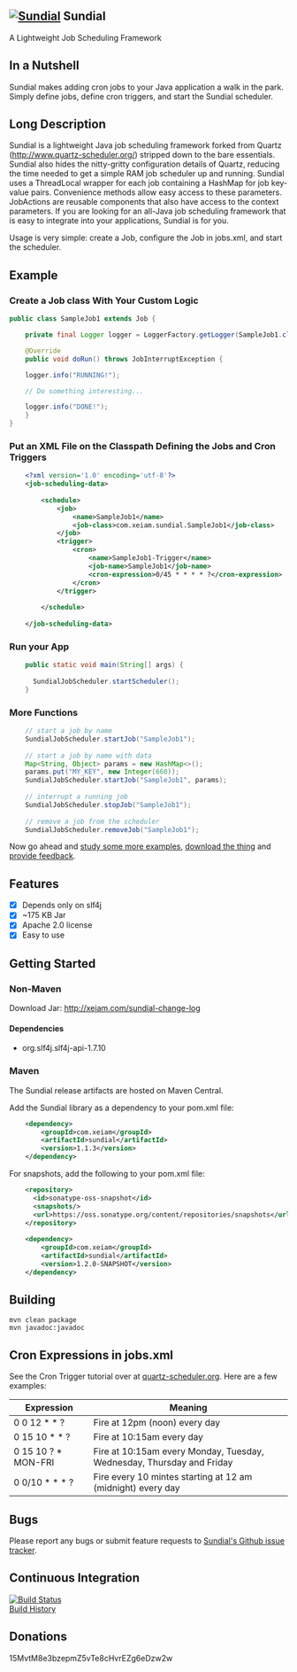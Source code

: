 ## [![Sundial](http://xeiam.com/wp-content/uploads/sundiallogo.png)](http://xeiam.com/sundial) Sundial 

A Lightweight Job Scheduling Framework

## In a Nutshell

Sundial makes adding cron jobs to your Java application a walk in the park. Simply define jobs, define cron triggers, and start the Sundial scheduler. 

## Long Description

Sundial is a lightweight Java job scheduling framework forked from
Quartz (http://www.quartz-scheduler.org/) stripped down to the bare essentials. Sundial also hides the 
nitty-gritty configuration details of Quartz, reducing the time
needed to get a simple RAM job scheduler up and running. Sundial
uses a ThreadLocal wrapper for each job containing a HashMap for
job key-value pairs. Convenience methods allow easy access to these
parameters. JobActions are reusable components that also have
access to the context parameters. If you are looking 
for an all-Java job scheduling framework that is easy to integrate
into your applications, Sundial is for you.

Usage is very simple: create a Job, configure the Job in jobs.xml, and start the scheduler.

## Example

### Create a Job class With Your Custom Logic

```java
public class SampleJob1 extends Job {

    private final Logger logger = LoggerFactory.getLogger(SampleJob1.class);

    @Override
    public void doRun() throws JobInterruptException {

    logger.info("RUNNING!");

    // Do something interesting...

    logger.info("DONE!");
    }
}
```
   
### Put an XML File on the Classpath Defining the Jobs and Cron Triggers

```xml
    <?xml version='1.0' encoding='utf-8'?>
    <job-scheduling-data>
    
        <schedule>
            <job>
                <name>SampleJob1</name>
                <job-class>com.xeiam.sundial.SampleJob1</job-class>
            </job>
            <trigger>
                <cron>
                    <name>SampleJob1-Trigger</name>
                    <job-name>SampleJob1</job-name>
                    <cron-expression>0/45 * * * * ?</cron-expression>
                </cron>
            </trigger>
    
        </schedule>
    
    </job-scheduling-data>
```
    
### Run your App

```java
    public static void main(String[] args) {
  
      SundialJobScheduler.startScheduler();
    }
```
    
### More Functions

```java
    // start a job by name
    SundialJobScheduler.startJob("SampleJob1");
    
    // start a job by name with data
    Map<String, Object> params = new HashMap<>();
    params.put("MY_KEY", new Integer(660));
    SundialJobScheduler.startJob("SampleJob1", params);
    
    // interrupt a running job
    SundialJobScheduler.stopJob("SampleJob1");
    
    // remove a job from the scheduler
    SundialJobScheduler.removeJob("SampleJob1");
```
    
Now go ahead and [study some more examples](http://xeiam.com/sundial-example-code), [download the thing](http://xeiam.com/sundial-change-log) and [provide feedback](https://github.com/timmolter/Sundial/issues).

## Features

 * [x] Depends only on slf4j
 * [x] ~175 KB Jar
 * [x] Apache 2.0 license
 * [x] Easy to use

## Getting Started
### Non-Maven
Download Jar: http://xeiam.com/sundial-change-log
#### Dependencies
* org.slf4j.slf4j-api-1.7.10

### Maven

The Sundial release artifacts are hosted on Maven Central.

Add the Sundial library as a dependency to your pom.xml file:

```xml
    <dependency>
        <groupId>com.xeiam</groupId>
        <artifactId>sundial</artifactId>
        <version>1.1.3</version>
    </dependency>
```

For snapshots, add the following to your pom.xml file:

```xml
    <repository>
      <id>sonatype-oss-snapshot</id>
      <snapshots/>
      <url>https://oss.sonatype.org/content/repositories/snapshots</url>
    </repository>
    
    <dependency>
        <groupId>com.xeiam</groupId>
        <artifactId>sundial</artifactId>
        <version>1.2.0-SNAPSHOT</version>
    </dependency>
```

## Building

    mvn clean package  
    mvn javadoc:javadoc  

## Cron Expressions in jobs.xml

See the Cron Trigger tutorial over at [quartz-scheduler.org](http://www.quartz-scheduler.org/documentation/quartz-2.2.x/tutorials/crontrigger).
Here are a few examples:  

Expression | Meaning 
------------- | -------------
0 0 12 * * ? | Fire at 12pm (noon) every day
0 15 10 * * ? | Fire at 10:15am every day
0 15 10 ? * MON-FRI | Fire at 10:15am every Monday, Tuesday, Wednesday, Thursday and Friday
0 0/10 * * * ? | Fire every 10 mintes starting at 12 am (midnight) every day

## Bugs
Please report any bugs or submit feature requests to [Sundial's Github issue tracker](https://github.com/timmolter/Sundial/issues).  

## Continuous Integration
[![Build Status](https://travis-ci.org/timmolter/Sundial.png?branch=develop)](https://travis-ci.org/timmolter/Sundial.png)  
[Build History](https://travis-ci.org/timmolter/Sundial/builds)  

## Donations
15MvtM8e3bzepmZ5vTe8cHvrEZg6eDzw2w  
